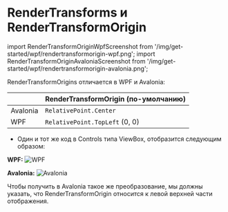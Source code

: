 # RenderTransforms и RenderTransformOrigin

import RenderTransformOriginWpfScreenshot from '/img/get-started/wpf/rendertransformorigin-wpf.png';
import RenderTransformOriginAvaloniaScreenshot from '/img/get-started/wpf/rendertransformorigin-avalonia.png';

RenderTransformOrigins отличается в WPF и Avalonia:

|          | RenderTransformOrigin (по-умолчанию) |
|----------|--------------------------------------|
| Avalonia | `RelativePoint.Center`               |
| WPF      | `RelativePoint.TopLeft` \(0, 0\)     |


- Один и тот же код в Controls типа ViewBox, отобразится следующим образом:

**WPF:**
<img src={RenderTransformOriginWpfScreenshot} alt="WPF" />

**Avalonia:**
<img src={RenderTransformOriginAvaloniaScreenshot} alt="Avalonia" />

Чтобы получить в Avalonia такое же преобразование, мы должны указать, что RenderTransformOrigin относится к левой верхней части отображения.
